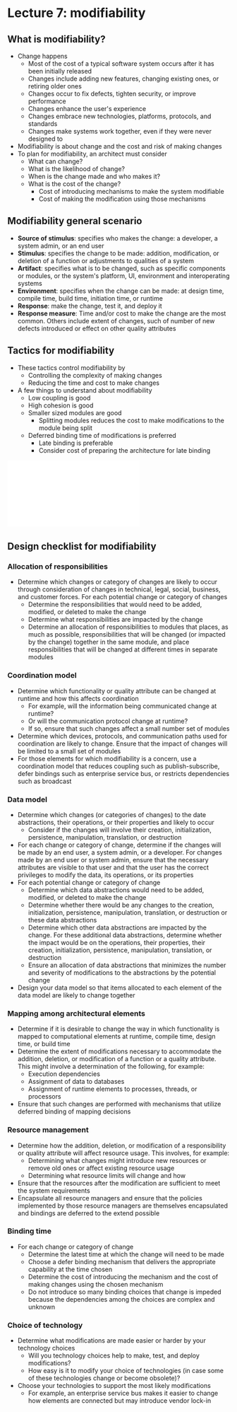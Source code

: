 # Lecture 7: modifiability

## What is modifiability?

- Change happens
  - Most of the cost of a typical software system occurs after it has been initially released
  - Changes include adding new features, changing existing ones, or retiring older ones
  - Changes occur to fix defects, tighten security, or improve performance
  - Changes enhance the user's experience
  - Changes embrace new technologies, platforms, protocols, and standards
  - Changes make systems work together, even if they were never designed to
- Modifiability is about change and the cost and risk of making changes
- To plan for modifiability, an architect must consider
  - What can change?
  - What is the likelihood of change?
  - When is the change made and who makes it?
  - What is the cost of the change?
    - Cost of introducing mechanisms to make the system modifiable
    - Cost of making the modification using those mechanisms

## Modifiability general scenario

- **Source of stimulus**: specifies who makes the change: a developer, a system admin, or an end user
- **Stimulus**: specifies the change to be made: addition, modification, or deletion of a function or adjustments to qualities of a system
- **Artifact**: specifies what is to be changed, such as specific components or modules, or the system's platform, UI, environment and interoperating systems
- **Environment**: specifies when the change can be made: at design time, compile time, build time, initiation time, or runtime
- **Response**: make the change, test it, and deploy it
- **Response measure**: Time and/or cost to make the change are the most common. Others include extent of changes, such of number of new defects introduced or effect on other quality attributes

## Tactics for modifiability

- These tactics control modifiability by
  - Controlling the complexity of making changes
  - Reducing the time and cost to make changes
- A few things to understand about modifiability
  - Low coupling is good
  - High cohesion is good
  - Smaller sized modules are good
    - Splitting modules reduces the cost to make modifications to the module being split
  - Deferred binding time of modifications is preferred
    - Late binding is preferable
    - Consider cost of preparing the architecture for late binding

![Modifiability tactics](./figures/modifiability-tactics.md)

## Design checklist for modifiability

### Allocation of responsibilities

- Determine which changes or category of changes are likely to occur through consideration of changes in technical, legal, social, business, and customer forces. For each potential change or category of changes
  - Determine the responsibilities that would need to be added, modified, or deleted to make the change
  - Determine what responsibilities are impacted by the change
  - Determine an allocation of responsibilities to modules that places, as much as possible, responsibilities that will be changed (or impacted by the change) together in the same module, and place responsibilities that will be changed at different times in separate modules

### Coordination model

- Determine which functionality or quality attribute can be changed at runtime and how this affects coordination
  - For example, will the information being communicated change at runtime?
  - Or will the communication protocol change at runtime?
  - If so, ensure that such changes affect a small number set of modules
- Determine which devices, protocols, and communication paths used for coordination are likely to change. Ensure that the impact of changes will be limited to a small set of modules
- For those elements for which modifiability is a concern, use a coordination model that reduces coupling such as publish-subscribe, defer bindings such as enterprise service bus, or restricts dependencies such as broadcast

### Data model

- Determine which changes (or categories of changes) to the date abstractions, their operations, or their properties and likely to occur
  - Consider if the changes will involve their creation, initialization, persistence, manipulation, translation, or destruction
- For each change or category of change, determine if the changes will be made by an end user, a system admin, or a developer. For changes made by an end user or system admin, ensure that the necessary attributes are visible to that user and that the user has the correct privileges to modify the data, its operations, or its properties
- For each potential change or category of change
  - Determine which data abstractions would need to be added, modified, or deleted to make the change
  - Determine whether there would be any changes to the creation, initialization, persistence, manipulation, translation, or destruction or these data abstractions
  - Determine which other data abstractions are impacted by the change. For these additional data abstractions, determine whether the impact would be on the operations, their properties, their creation, initialization, persistence, manipulation, translation, or destruction
  - Ensure an allocation of data abstractions that minimizes the number and severity of modifications to the abstractions by the potential change
- Design your data model so that items allocated to each element of the data model are likely to change together

### Mapping among architectural elements

- Determine if it is desirable to change the way in which functionality is mapped to computational elements at runtime, compile time, design time, or build time
- Determine the extent of modifications necessary to accommodate the addition, deletion, or modification of a function or a quality attribute. This might involve a determination of the following, for example:
  - Execution dependencies
  - Assignment of data to databases
  - Assignment of runtime elements to processes, threads, or processors
- Ensure that such changes are performed with mechanisms that utilize deferred binding of mapping decisions

### Resource management

- Determine how the addition, deletion, or modification of a responsibility or quality attribute will affect resource usage. This involves, for example:
  - Determining what changes might introduce new resources or remove old ones or affect existing resource usage
  - Determining what resource limits will change and how
- Ensure that the resources after the modification are sufficient to meet the system requirements
- Encapsulate all resource managers and ensure that the policies implemented by those resource managers are themselves encapsulated and bindings are deferred to the extend possible

### Binding time

- For each change or category of change
  - Determine the latest time at which the change will need to be made
  - Choose a defer binding mechanism that delivers the appropriate capability at the time chosen
  - Determine the cost of introducing the mechanism and the cost of making changes using the chosen mechanism
  - Do not introduce so many binding choices that change is impeded because the dependencies among the choices are complex and unknown

### Choice of technology

- Determine what modifications are made easier or harder by your technology choices
  - Will you technology choices help to make, test, and deploy modifications?
  - How easy is it to modify your choice of technologies (in case some of these technologies change or become obsolete)?
- Choose your technologies to support the most likely modifications
  - For example, an enterprise service bus makes it easier to change how elements are connected but may introduce vendor lock-in
